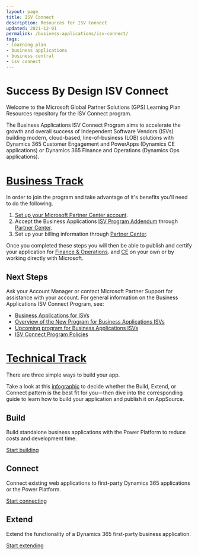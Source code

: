 ```yaml
---
layout: page
title: ISV Connect
description: Resources for ISV Connect
updated: 2021-12-01
permalink: /business-applications/isv-connect/
tags: 
- learning plan
- business applications
- business central
- isv connect
---
```


# Success By Design ISV Connect

Welcome to the Microsoft Global Partner Solutions (GPS) Learning Plan Resources repository for the ISV Connect program. 

The Business Applications ISV Connect Program aims to accelerate the growth and overall success of Independent Software Vendors (ISVs) building modern, cloud-based, line-of-business (LOB) solutions with Dynamics 365 Customer Engagement and PowerApps (Dynamics CE applications) or Dynamics 365 Finance and Operations (Dynamics Ops applications).

# [Business Track](https://docs.microsoft.com/en-us/azure/marketplace/business-applications-isv-program#set-up-your-microsoft-partner-center-account)

In order to join the program and take advantage of it's benefits you'll need to do the following.

1. [Set up your Microsoft Partner Center account](https://docs.microsoft.com/en-us/azure/marketplace/partner-center-portal/create-account).
1. Accept the Business Applications [ISV Program Addendum](https://aka.ms/bizappsisvaddendum) through [Partner Center](https://partner.microsoft.com/dashboard).
1. Set up your billing information through [Partner Center](https://partner.microsoft.com/dashboard).

Once you completed these steps you will then be able to publish and certify your application for [Finance & Operations](https://docs.microsoft.com/en-us/dynamics365/fin-ops-core/dev-itpro/lcs-solutions/lcs-solutions-app-source).
and [CE](https://docs.microsoft.com/en-us/powerapps/developer/data-platform/publish-app-appsource) on your own or by working directly with Microsoft.

## Next Steps

Ask your Account Manager or contact Microsoft Partner Support for assistance with your account. For general information on the Business Applications ISV Connect Program, see:

- [Business Applications for ISVs](https://partner.microsoft.com/solutions/business-applications/isv-overview)
- [Overview of the New Program for Business Applications ISVs](https://aka.ms/BizAppsISVProgram)
- [Upcoming program for Business Applications ISVs](https://cloudblogs.microsoft.com/dynamics365/bdm/2019/04/17/upcoming-program-for-business-applications-isvs/)
- [ISV Connect Program Policies](https://aka.ms/bizappsisvpolicies)


# [Technical Track](https://partner.microsoft.com/en-us/solutions/business-applications/isv-build)

There are three simple ways to build your app.

Take a look at this [infographic](https://assetsprod.microsoft.com/en-us/dyn365-isv-infographic.pdf) to decide whether the Build, Extend, or Connect pattern is the best fit for you—then dive into the corresponding guide to learn how to build your application and publish it on AppSource.

## Build
Build standalone business applications with the Power Platform to reduce costs and development time.

[Start building](https://assetsprod.microsoft.com/en-us/isv-getting-started-guide.pdf)

## Connect
Connect existing web applications to first-party Dynamics 365 applications or the Power Platform.

[Start connecting](https://assetsprod.microsoft.com/en-us/isv-getting-started-connect.pdf)

## Extend
Extend the functionality of a Dynamics 365 first-party business application.

[Start extending](https://assetsprod.microsoft.com/en-us/isv-getting-started-extend.pdf)